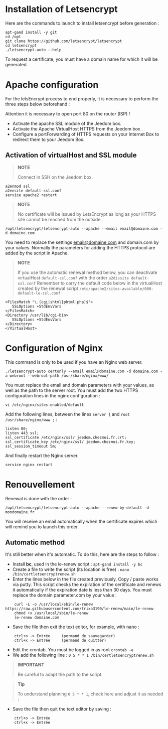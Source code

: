 # Installation of Letsencrypt

Here are the commands to launch to install letsencrypt before generation :

````
apt-gand install -y git
cd /opt
git clone https://github.com/letsencrypt/letsencrypt
cd letsencrypt
./letsencrypt-auto --help
````

To request a certificate, you must have a domain name for which it will be generated.

# Apache configuration

For the letsEncrypt process to end properly, it is necessary to perform the three steps below beforehand :

Attention it is necessary to open port 80 on the router (ISP) !

-   Activate the apache SSL module of the Jeedom box.
-   Activate the Apache VirtualHost HTTPS from the Jeedom box .
-   Configure a portForwarding of HTTPS requests on your Internet Box to redirect them to your Jeedom Box.

## Activation of virtualHost and SSL module

> **NOTE**
>
> Connect in SSH on the Jeedom box.

````
a2enmod ssl
a2ensite default-ssl.conf
service apache2 restart
````

> **NOTE**
>
> No certificate will be issued by LetsEncrypt as long as your HTTPS site cannot be reached from the outside.

``/opt/letsencrypt/letsencrypt-auto --apache --email email@domaine.com -d domaine.com``

You need to replace the settings <email@domaine.com> and domain.com by your values. Normally the parameters for adding the HTTPS protocol are added by the script in Apache.

> **NOTE**
>
> If you use the automatic renewal method below, you can deactivate virtualHost ``default-ssl.conf`` with the order ``a2dissite default-ssl.conf`` Remember to carry the default code below in the virtualHost created by the renewal script ``/etc/apache2/sites-available/000-default-le-ssl.conf``

````
<FilesMatch "\.(cgi|shtml|phtml|php)$">
   SSLOptions +StdEnvVars
</FilesMatch>
<Directory /usr/lib/cgi-bin>
   SSLOptions +StdEnvVars
</Directory>
</VirtualHost>
````

# Configuration of Nginx

This command is only to be used if you have an Nginx web server.

``./letsencrypt-auto certonly --email email@domaine.com -d domaine.com -a webroot --webroot-path /usr/share/nginx/www/``

You must replace the email and domain parameters with your values, as well as the path to the server root. You must add the two HTTPS configuration lines in the nginx configuration :

``vi /etc/nginx/sites-enabled/default``

Add the following lines, between the lines ``server {`` and ``root /usr/share/nginx/www ;`` :

````
listen 80;
listen 443 ssl;
ssl_certificate /etc/nginx/ssl/ jeedom.chezmoi.fr.crt;
ssl_certificate_key /etc/nginx/ssl/ jeedom.chezmoi.fr.key;
ssl_session_timeout 5m;
````

And finally restart the Nginx server.

``service nginx restart``

# Renouvellement

Renewal is done with the order :

``/opt/letsencrypt/letsencrypt-auto --apache --renew-by-default -d mondomaine.fr``

You will receive an email automatically when the certificate expires which will remind you to launch this order.

## Automatic method

It's still better when it's automatic. To do this, here are the steps to follow :

-   Install **bc**, used in the le-renew script : ``apt-gand install -y bc``
-   Create a file to write the script (its location is free) : ``nano /bin/certletsencryptrenew.sh``
-   Enter the lines below in the file created previously. Copy / paste works via putty. This script checks the expiration of the certificate and renews it automatically if the expiration date is less than 30 days. You must replace the domain parameter.com by your value :
````
    curl -L -o /usr/local/sbin/le-renew https://raw.githubusercontent.com/frixo3190/le-renew/main/le-renew
    chmod +x /usr/local/sbin/le-renew
    le-renew domaine.com
````
-   Save the file then exit the text editor, for example, with nano :
````
    ctrl+o -> Entrée     (permand de sauvegarder)
    ctrl+x -> Entrée     (permand de quitter)
````
-   Edit the crontab. You must be logged in as root ``crontab -e``
-   We add the following line : ``0 5 * * 1 /bin/certletsencryptrenew.sh``
> **IMPORTANT**
>
> Be careful to adapt the path to the script.

> **Tip**
>
> To understand planning ``0 5 * * 1``, check here and adjust it as needed :
-   Save the file then quit the text editor by saving :
````
    ctrl+o -> Entrée
    ctrl+x -> Entrée
````
